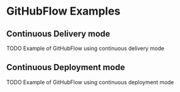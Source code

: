 # GitHubFlow Examples
## Continuous Delivery mode
TODO Example of GitHubFlow using continuous delivery mode

## Continuous Deployment mode
TODO Example of GitHubFlow using continuous deployment mode
